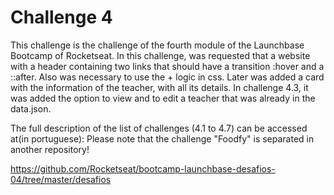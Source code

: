 # Challenge 4
This challenge is the challenge of the fourth module of the Launchbase Bootcamp of Rocketseat. In this challenge, was requested that a website with a header containing two links that should have a transition :hover and a ::after. Also was necessary to use the + logic in css.
Later was added a card with the information of the teacher, with all its details.
In challenge 4.3, it was added the option to view and to edit a teacher that was already in the data.json. 

The full description of the list of challenges (4.1 to 4.7) can be accessed at(in portuguese):
Please note that the challenge "Foodfy" is separated in another repository!

https://github.com/Rocketseat/bootcamp-launchbase-desafios-04/tree/master/desafios
